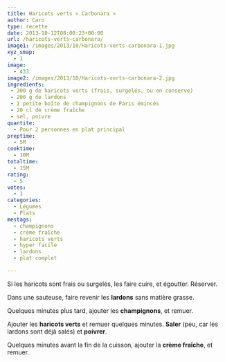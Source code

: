 ```yaml
---
title: Haricots verts « Carbonara »
author: Caro
type: recette
date: 2013-10-12T08:00:23+00:00
url: /haricots-verts-carbonara/
image1: /images/2013/10/Haricots-verts-carbonara-1.jpg
xyz_smap:
  - 1
image:
  - 433
image2: /images/2013/10/Haricots-verts-carbonara-2.jpg
ingredients:
 - 300 g de haricots verts (frais, surgelés, ou en conserve)
 - 200 g de lardons
 - 1 petite boîte de champignons de Paris émincés
 - 20 cl de crème fraîche
 - sel, poivre
quantite:
  - Pour 2 personnes en plat principal
preptime:
  - 5M
cooktime:
  - 10M
totaltime:
  - 15M
rating:
  - 5
votes:
  - 1
categories:
  - Légumes
  - Plats
mestags:
  - champignons
  - crème fraîche
  - haricots verts
  - hyper facile
  - lardons
  - plat complet

---
```

Si les haricots sont frais ou surgelés, les faire cuire, et égoutter. Réserver.

Dans une sauteuse, faire revenir les **lardons** sans matière grasse.

Quelques minutes plus tard, ajouter les **champignons**, et remuer.

Ajouter les **haricots verts** et remuer quelques minutes. **Saler** (peu, car les lardons sont déjà salés) et **poivrer**.

Quelques minutes avant la fin de la cuisson, ajouter la **crème fraîche**, et remuer.